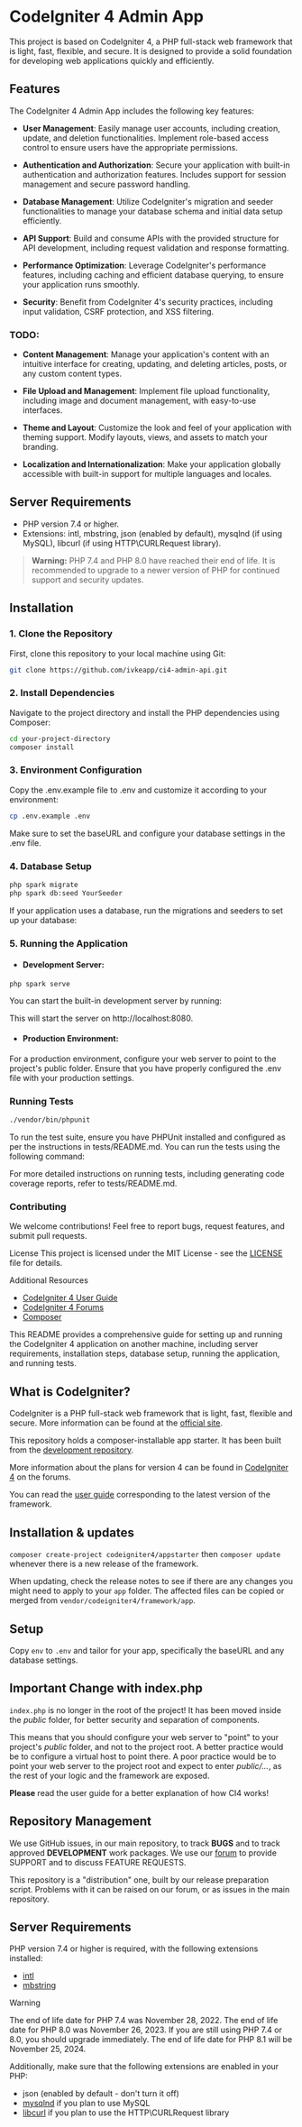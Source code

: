 # CodeIgniter 4 Admin App

This project is based on CodeIgniter 4, a PHP full-stack web framework that is light, fast, flexible, and secure. It is designed to provide a solid foundation for developing web applications quickly and efficiently.

## Features

The CodeIgniter 4 Admin App includes the following key features:

- **User Management**: Easily manage user accounts, including creation, update, and deletion functionalities. Implement role-based access control to ensure users have the appropriate permissions.

- **Authentication and Authorization**: Secure your application with built-in authentication and authorization features. Includes support for session management and secure password handling.

- **Database Management**: Utilize CodeIgniter's migration and seeder functionalities to manage your database schema and initial data setup efficiently.

- **API Support**: Build and consume APIs with the provided structure for API development, including request validation and response formatting.

- **Performance Optimization**: Leverage CodeIgniter's performance features, including caching and efficient database querying, to ensure your application runs smoothly.

- **Security**: Benefit from CodeIgniter 4's security practices, including input validation, CSRF protection, and XSS filtering.

### TODO:

- **Content Management**: Manage your application's content with an intuitive interface for creating, updating, and deleting articles, posts, or any custom content types.

- **File Upload and Management**: Implement file upload functionality, including image and document management, with easy-to-use interfaces.

- **Theme and Layout**: Customize the look and feel of your application with theming support. Modify layouts, views, and assets to match your branding.

- **Localization and Internationalization**: Make your application globally accessible with built-in support for multiple languages and locales.

## Server Requirements

- PHP version 7.4 or higher.
- Extensions: intl, mbstring, json (enabled by default), mysqlnd (if using MySQL), libcurl (if using HTTP\CURLRequest library).

> **Warning:** PHP 7.4 and PHP 8.0 have reached their end of life. It is recommended to upgrade to a newer version of PHP for continued support and security updates.

## Installation

### 1. **Clone the Repository**

   First, clone this repository to your local machine using Git:

   ```sh
   git clone https://github.com/ivkeapp/ci4-admin-api.git
   ```
### 2. **Install Dependencies**

Navigate to the project directory and install the PHP dependencies using Composer:
```sh
cd your-project-directory
composer install
```
### 3. **Environment Configuration**

Copy the .env.example file to .env and customize it according to your environment:
```sh
cp .env.example .env
```
Make sure to set the baseURL and configure your database settings in the .env file.

### 4. **Database Setup**

```sh
php spark migrate
php spark db:seed YourSeeder
```

If your application uses a database, run the migrations and seeders to set up your database:

### 5. **Running the Application**

- #### Development Server:
```
php spark serve
```
You can start the built-in development server by running:

This will start the server on http://localhost:8080.

- #### Production Environment:

For a production environment, configure your web server to point to the project's public folder. Ensure that you have properly configured the .env file with your production settings.

### Running Tests
```sh
./vendor/bin/phpunit
```
To run the test suite, ensure you have PHPUnit installed and configured as per the instructions in tests/README.md. You can run the tests using the following command:

For more detailed instructions on running tests, including generating code coverage reports, refer to tests/README.md.

### Contributing
We welcome contributions! Feel free to report bugs, request features, and submit pull requests.

License
This project is licensed under the MIT License - see the [LICENSE](https://github.com/ivkeapp/ci4-admin-api?tab=MIT-1-ov-file) file for details.

Additional Resources
- [CodeIgniter 4 User Guide](https://codeigniter.com/user_guide/)
- [CodeIgniter 4 Forums](https://forum.codeigniter.com/)
- [Composer](https://getcomposer.org/)

This README provides a comprehensive guide for setting up and running the CodeIgniter 4 application on another machine, including server requirements, installation steps, database setup, running the application, and running tests.

## What is CodeIgniter?

CodeIgniter is a PHP full-stack web framework that is light, fast, flexible and secure.
More information can be found at the [official site](https://codeigniter.com).

This repository holds a composer-installable app starter.
It has been built from the
[development repository](https://github.com/codeigniter4/CodeIgniter4).

More information about the plans for version 4 can be found in [CodeIgniter 4](https://forum.codeigniter.com/forumdisplay.php?fid=28) on the forums.

You can read the [user guide](https://codeigniter.com/user_guide/)
corresponding to the latest version of the framework.

## Installation & updates

`composer create-project codeigniter4/appstarter` then `composer update` whenever
there is a new release of the framework.

When updating, check the release notes to see if there are any changes you might need to apply
to your `app` folder. The affected files can be copied or merged from
`vendor/codeigniter4/framework/app`.

## Setup

Copy `env` to `.env` and tailor for your app, specifically the baseURL
and any database settings.

## Important Change with index.php

`index.php` is no longer in the root of the project! It has been moved inside the *public* folder,
for better security and separation of components.

This means that you should configure your web server to "point" to your project's *public* folder, and
not to the project root. A better practice would be to configure a virtual host to point there. A poor practice would be to point your web server to the project root and expect to enter *public/...*, as the rest of your logic and the
framework are exposed.

**Please** read the user guide for a better explanation of how CI4 works!

## Repository Management

We use GitHub issues, in our main repository, to track **BUGS** and to track approved **DEVELOPMENT** work packages.
We use our [forum](http://forum.codeigniter.com) to provide SUPPORT and to discuss
FEATURE REQUESTS.

This repository is a "distribution" one, built by our release preparation script.
Problems with it can be raised on our forum, or as issues in the main repository.

## Server Requirements

PHP version 7.4 or higher is required, with the following extensions installed:

- [intl](http://php.net/manual/en/intl.requirements.php)
- [mbstring](http://php.net/manual/en/mbstring.installation.php)

> [!WARNING]
> The end of life date for PHP 7.4 was November 28, 2022.
> The end of life date for PHP 8.0 was November 26, 2023.
> If you are still using PHP 7.4 or 8.0, you should upgrade immediately.
> The end of life date for PHP 8.1 will be November 25, 2024.

Additionally, make sure that the following extensions are enabled in your PHP:

- json (enabled by default - don't turn it off)
- [mysqlnd](http://php.net/manual/en/mysqlnd.install.php) if you plan to use MySQL
- [libcurl](http://php.net/manual/en/curl.requirements.php) if you plan to use the HTTP\CURLRequest library
